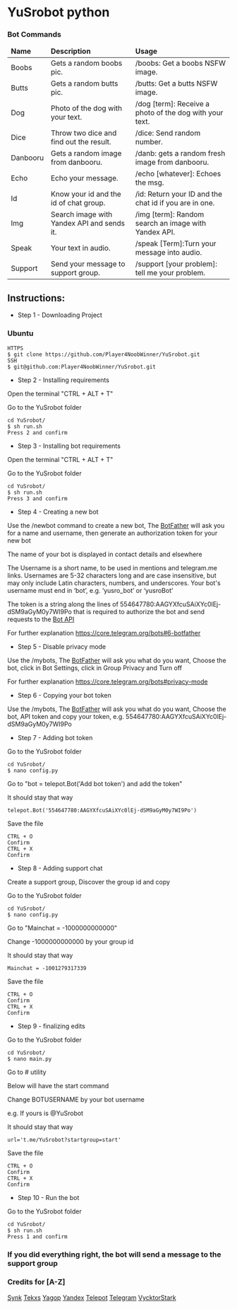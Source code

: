 # YuSrobot python

### Bot Commands

<table>
  <thead>
    <tr>
      <td><strong>Name</strong></td>
      <td><strong>Description</strong></td>
      <td><strong>Usage</strong></td>
    </tr>
  </thead>
  <tbody>
     <tr>
      <td>Boobs</td>
      <td>Gets a random boobs pic.</td>
      <td>/boobs: Get a boobs NSFW image.</td>
    </tr>
    <tr>
      <td>Butts</td>
      <td>Gets a random butts pic.</td>
      <td>/butts: Get a butts NSFW image.</td>
    </tr>
    <tr>
      <td>Dog</td>
      <td>Photo of the dog with your text.</td>
      <td>/dog [term]: Receive a photo of the dog with your text.</td>
    </tr>
    <tr>
      <td>Dice</td>
      <td>Throw two dice and find out the result.</td>
      <td>/dice: Send random number.</td>
    </tr>
  	<tr>
      <td>Danbooru</td>
      <td>Gets a random image from danbooru.</td>
      <td>/danb: gets a random fresh image from danbooru.</td>
    </tr>
    <tr>
      <td>Echo</td>
      <td>Echo your message.</td>
      <td>/echo [whatever]: Echoes the msg.</td>
    </tr>
    <tr>
      <td>Id</td>
      <td>Know your id and the id of chat group.</td>
      <td>/id: Return your ID and the chat id if you are in one.</td>
    </tr>
    <tr>
      <td>Img</td>
      <td>Search image with Yandex API and sends it.</td>
      <td>/img [term]: Random search an image with Yandex API.</td>
    </tr>    
    <tr>
      <td>Speak</td>
      <td>Your text in audio.</td>
      <td>/speak [Term]:Turn your message into audio.</td>
    </tr>
    <tr>
      <td>Support</td>
      <td>Send your message to support group.</td>
      <td>/support [your problem]: tell me your problem.</td>
    </tr>
   </tbody>
</table>

## Instructions:

* Step 1 - Downloading Project

### Ubuntu

```
HTTPS
$ git clone https://github.com/Player4NoobWinner/YuSrobot.git
SSH
$ git@github.com:Player4NoobWinner/YuSrobot.git
```

* Step 2 - Installing requirements

Open the terminal "CTRL + ALT + T"

Go to the YuSrobot folder

```
cd YuSrobot/
$ sh run.sh
Press 2 and confirm
```

* Step 3 - Installing bot requirements

Open the terminal "CTRL + ALT + T"


Go to the YuSrobot folder

```
cd YuSrobot/
$ sh run.sh
Press 3 and confirm
```

* Step 4 - Creating a new bot

Use the /newbot command to create a new bot, The [BotFather](https://telegram.me/botfather) will ask you for a name and username, then generate an authorization token for your new bot

The name of your bot is displayed in contact details and elsewhere

The Username is a short name, to be used in mentions and telegram.me links. Usernames are 5-32 characters long and are case insensitive, but may only include Latin characters, numbers, and underscores. Your bot's username must end in ‘bot’, e.g. ‘yusro_bot’ or ‘yusroBot’

The token is a string along the lines of 554647780:AAGYXfcuSAiXYc0lEj-dSM9aGyM0y7WI9Po that is required to authorize the bot and send requests to the [Bot API](https://core.telegram.org/bots/api)

For further explanation https://core.telegram.org/bots#6-botfather

* Step 5 - Disable privacy mode

Use the /mybots, The [BotFather](https://telegram.me/botfather) will ask you what do you want, Choose the bot, click in Bot Settings, click in Group Privacy and Turn off

For further explanation https://core.telegram.org/bots#privacy-mode

* Step 6 - Copying your bot token

Use the /mybots, The [BotFather](https://telegram.me/botfather) will ask you what do you want, Choose the bot, API token and copy your token, e.g. 554647780:AAGYXfcuSAiXYc0lEj-dSM9aGyM0y7WI9Po

* Step 7 - Adding bot token 

Go to the YuSrobot folder

```
cd YuSrobot/
$ nano config.py
```

Go to "bot = telepot.Bot('Add bot token') and add the token"

It should stay that way

```
telepot.Bot('554647780:AAGYXfcuSAiXYc0lEj-dSM9aGyM0y7WI9Po')
```

Save the file

```
CTRL + O
Confirm
CTRL + X
Confirm
```

* Step 8 - Adding support chat

Create a support group, Discover the group id and copy

Go to the YuSrobot folder

```
cd YuSrobot/
$ nano config.py
```

Go to "Mainchat = -1000000000000"

Change -1000000000000 by your group id

It should stay that way

```
Mainchat = -1001279317339
```

Save the file

```
CTRL + O
Confirm
CTRL + X
Confirm
```

* Step 9 - finalizing edits

Go to the YuSrobot folder

```
cd YuSrobot/
$ nano main.py
```

Go to # utility

Below will have the start command

Change BOTUSERNAME by your bot username

e.g. If yours is @YuSrobot

It should stay that way

```
url='t.me/YuSrobot?startgroup=start'
```

Save the file

```
CTRL + O
Confirm
CTRL + X
Confirm
```

* Step 10 - Run the bot

Go to the YuSrobot folder

```
cd YuSrobot/
$ sh run.sh
Press 1 and confirm
```

### If you did everything right, the bot will send a message to the support group


### Credits for [A-Z]

[Synk](https://github.com/Synk0)
[Tekxs](https://github.com/tekxs)
[Yagop](https://github.com/yagop)
[Yandex](https://yandex.com/)
[Telepot](https://github.com/nickoala/telepot)
[Telegram](https://telegram.org)
[VycktorStark](https://github.com/VycktorStark)
